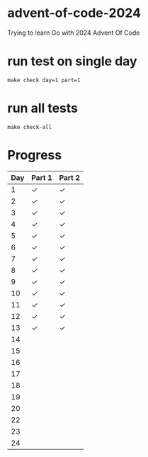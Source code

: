 # advent-of-code-2024

Trying to learn Go with 2024 Advent Of Code

# run test on single day

`make check day=1 part=1`

# run all tests

`make check-all`

# Progress

| Day | Part 1  | Part 2  |
|:----|:--------|:--------|
| 1   | &check; | &check; |
| 2   | &check; | &check; |
| 3   | &check; | &check; |
| 4   | &check; | &check; |
| 5   | &check; | &check; |
| 6   | &check; | &check; |
| 7   | &check; | &check; |
| 8   | &check; | &check; |
| 9   | &check; | &check; |
| 10  | &check; | &check; |
| 11  | &check; | &check; |
| 12  | &check; | &check; |
| 13  | &check; | &check; |
| 14  |         |         |
| 15  |         |         |
| 16  |         |         |
| 17  |         |         |
| 18  |         |         |
| 19  |         |         |
| 20  |         |         |
| 22  |         |         |
| 23  |         |         |
| 24  |         |         |  


